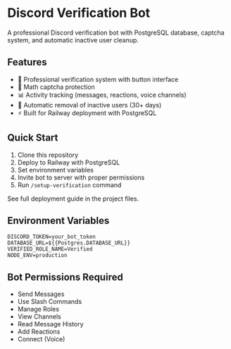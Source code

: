 # Discord Verification Bot

A professional Discord verification bot with PostgreSQL database, captcha system, and automatic inactive user cleanup.

## Features

- 🔐 Professional verification system with button interface
- 🧮 Math captcha protection
- 📊 Activity tracking (messages, reactions, voice channels)
- 🧹 Automatic removal of inactive users (30+ days)
- ⚡ Built for Railway deployment with PostgreSQL

## Quick Start

1. Clone this repository
2. Deploy to Railway with PostgreSQL
3. Set environment variables
4. Invite bot to server with proper permissions
5. Run `/setup-verification` command

See full deployment guide in the project files.

## Environment Variables

```
DISCORD_TOKEN=your_bot_token
DATABASE_URL=${{Postgres.DATABASE_URL}}
VERIFIED_ROLE_NAME=Verified
NODE_ENV=production
```

## Bot Permissions Required

- Send Messages
- Use Slash Commands
- Manage Roles
- View Channels
- Read Message History
- Add Reactions
- Connect (Voice)
